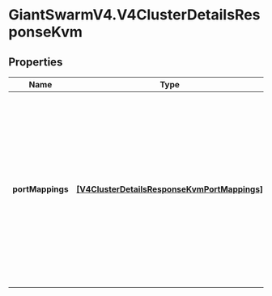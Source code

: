 # GiantSwarmV4.V4ClusterDetailsResponseKvm

## Properties
Name | Type | Description | Notes
------------ | ------------- | ------------- | -------------
**portMappings** | [**[V4ClusterDetailsResponseKvmPortMappings]**](V4ClusterDetailsResponseKvmPortMappings.md) | Reveals the ports on the host cluster that are mapped to this guest cluster&#39;s ingress and which protocol that port supports. Only shown and relevant on our on-prem KVM clusters.  | [optional] 


